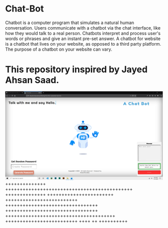 # Chat-Bot
Chatbot is a computer program that simulates a natural human conversation. Users communicate with a chatbot via the chat interface, like how they would talk to a real person. Chatbots interpret and process user's words or phrases and give an instant pre-set answer. A chatbot for website is a chatbot that lives on your website, as opposed to a third party platform. The purpose of a chatbot on your website can vary. 
# This repository inspired by Jayed Ahsan Saad.


![alt text](https://github.com/AhsanParadise/Chat-Bot/blob/master/ScreenShot.png?raw=true)
++++++++++++++ ++++++++++++++++++++++++++++++++++++++++++++
++++++++++++++ +++++++++++++++++++++++ +++++++++++++++++++++++++ ++++++++++++++++++++++++++++++++
 ++++++++++++++++++++++++++++++++ ++++++++++++++++++++++++++++++++++++++
+++++++++++++++++++++++++
++++ ++ ++++++++++
